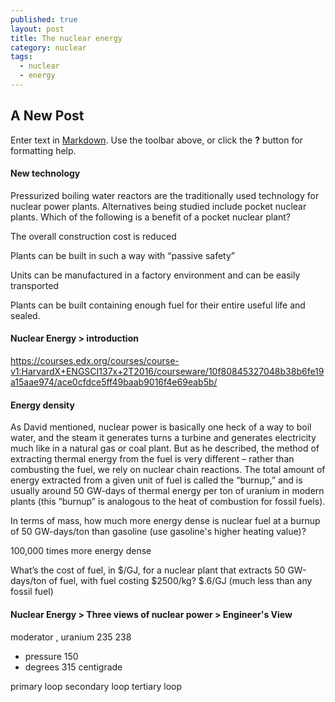 ```yaml
---
published: true
layout: post
title: The nuclear energy
category: nuclear
tags:
  - nuclear
  - energy
---
```

## A New Post

Enter text in [Markdown](http://daringfireball.net/projects/markdown/). Use the toolbar above, or click the **?** button for formatting help.


#### New technology
Pressurized boiling water reactors are the traditionally used technology for nuclear power plants. Alternatives being studied include pocket nuclear plants. Which of the following is a benefit of a pocket nuclear plant?

The overall construction cost is reduced




Plants can be built in such a way with “passive safety”

Units can be manufactured in a factory environment and can be easily transported

Plants can be built containing enough fuel for their entire useful life and sealed.




#### Nuclear Energy > introduction

https://courses.edx.org/courses/course-v1:HarvardX+ENGSCI137x+2T2016/courseware/10f80845327048b38b6fe19a15aae974/ace0cfdce5ff49baab9016f4e69eab5b/

#### Energy density

As David mentioned, nuclear power is basically one heck of a way to boil water, and the steam it generates turns a turbine and generates electricity much like in a natural gas or coal plant. But as he described, the method of extracting thermal energy from the fuel is very different – rather than combusting the fuel, we rely on nuclear chain reactions. The total amount of energy extracted from a given unit of fuel is called the “burnup,” and is usually around 50 GW-days of thermal energy per ton of uranium in modern plants (this “burnup” is analogous to the heat of combustion for fossil fuels).

In terms of mass, how much more energy dense is nuclear fuel at a burnup of 50 GW-days/ton than gasoline (use gasoline's higher heating value)?

100,000 times more energy dense




What’s the cost of fuel, in $/GJ, for a nuclear plant that extracts 50 GW-days/ton of fuel, with fuel costing $2500/kg?
$.6/GJ (much less than any fossil fuel)
#### Nuclear Energy > Three views of nuclear power > Engineer's View
moderator ,    uranium 235 238  
 - pressure 150
 - degrees 315 centigrade
 
 primary loop
 secondary loop
 tertiary loop
 
 

